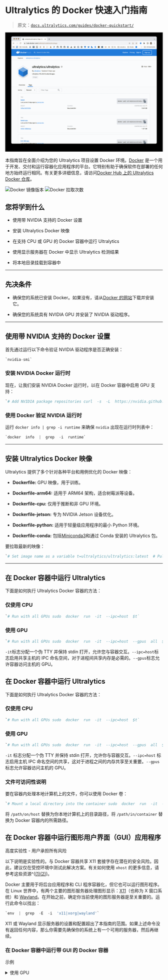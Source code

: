 # Ultralytics 的 Docker 快速入门指南

> 原文：[`docs.ultralytics.com/guides/docker-quickstart/`](https://docs.ultralytics.com/guides/docker-quickstart/)

![Ultralytics Docker Package Visual](img/59cab89e8385d76430661f6e35165197.png)

本指南旨在全面介绍为您的 Ultralytics 项目设置 Docker 环境。[Docker](https://docker.com/) 是一个用于开发、交付和运行容器化应用程序的平台。它特别有助于确保软件在部署的任何地方始终运行相同。有关更多详细信息，请访问[Docker Hub 上的 Ultralytics Docker 仓库](https://hub.docker.com/r/ultralytics/ultralytics)。

![Docker 镜像版本](https://hub.docker.com/r/ultralytics/ultralytics) ![Docker 拉取次数](https://hub.docker.com/r/ultralytics/ultralytics)

## 您将学到什么

+   使用带 NVIDIA 支持的 Docker 设置

+   安装 Ultralytics Docker 映像

+   在支持 CPU 或 GPU 的 Docker 容器中运行 Ultralytics

+   使用显示服务器在 Docker 中显示 Ultralytics 检测结果

+   将本地目录挂载到容器中

* * *

## 先决条件

+   确保您的系统已安装 Docker。如果没有，请从[Docker 的网站](https://www.docker.com/products/docker-desktop)下载并安装它。

+   确保您的系统具有 NVIDIA GPU 并安装了 NVIDIA 驱动程序。

* * *

## 使用带 NVIDIA 支持的 Docker 设置

首先通过运行以下命令验证 NVIDIA 驱动程序是否正确安装：

```py
`nvidia-smi` 
```

### 安装 NVIDIA Docker 运行时

现在，让我们安装 NVIDIA Docker 运行时，以在 Docker 容器中启用 GPU 支持：

```py
`# Add NVIDIA package repositories curl  -s  -L  https://nvidia.github.io/nvidia-docker/gpgkey  |  sudo  apt-key  add  - distribution=$(lsb_release  -cs) curl  -s  -L  https://nvidia.github.io/nvidia-docker/$distribution/nvidia-docker.list  |  sudo  tee  /etc/apt/sources.list.d/nvidia-docker.list  # Install NVIDIA Docker runtime sudo  apt-get  update sudo  apt-get  install  -y  nvidia-docker2  # Restart Docker service to apply changes sudo  systemctl  restart  docker` 
```

### 使用 Docker 验证 NVIDIA 运行时

运行 `docker info | grep -i runtime` 来确保 `nvidia` 出现在运行时列表中：

```py
`docker  info  |  grep  -i  runtime` 
```

* * *

## 安装 Ultralytics Docker 映像

Ultralytics 提供了多个针对各种平台和用例优化的 Docker 映像：

+   **Dockerfile:** GPU 映像，用于训练。

+   **Dockerfile-arm64:** 适用于 ARM64 架构，适合树莓派等设备。

+   **Dockerfile-cpu:** 仅用于推断和非 GPU 环境。

+   **Dockerfile-jetson:** 专为 NVIDIA Jetson 设备优化。

+   **Dockerfile-python:** 适用于轻量级应用程序的最小 Python 环境。

+   **Dockerfile-conda:** 包括[Miniconda3](https://docs.conda.io/projects/miniconda/en/latest/)和通过 Conda 安装的 Ultralytics 包。

要拉取最新的映像：

```py
`# Set image name as a variable t=ultralytics/ultralytics:latest  # Pull the latest Ultralytics image from Docker Hub sudo  docker  pull  $t` 
```

* * *

## 在 Docker 容器中运行 Ultralytics

下面是如何执行 Ultralytics Docker 容器的方法：

### 仅使用 CPU

```py
`# Run with all GPUs sudo  docker  run  -it  --ipc=host  $t` 
```

### 使用 GPU

```py
`# Run with all GPUs sudo  docker  run  -it  --ipc=host  --gpus  all  $t  # Run specifying which GPUs to use sudo  docker  run  -it  --ipc=host  --gpus  '"device=2,3"'  $t` 
```

`-it`标志分配一个伪 TTY 并保持 stdin 打开，允许您与容器交互。`--ipc=host`标志启用共享主机的 IPC 命名空间，对于进程间共享内存是必需的。`--gpus`标志允许容器访问主机的 GPU。

## 在 Docker 容器中运行 Ultralytics

下面是如何执行 Ultralytics Docker 容器的方法：

### 仅使用 CPU

```py
`# Run with all GPUs sudo  docker  run  -it  --ipc=host  $t` 
```

### 使用 GPU

```py
`# Run with all GPUs sudo  docker  run  -it  --ipc=host  --gpus  all  $t  # Run specifying which GPUs to use sudo  docker  run  -it  --ipc=host  --gpus  '"device=2,3"'  $t` 
```

`-it` 标志分配一个伪 TTY 并保持 stdin 打开，允许你与容器交互。`--ipc=host` 标志启用主机 IPC 命名空间的共享，这对于进程之间的内存共享至关重要。`--gpus` 标志允许容器访问主机的 GPU。

### 文件可访问性说明

要在容器内处理本地计算机上的文件，你可以使用 Docker 卷：

```py
`# Mount a local directory into the container sudo  docker  run  -it  --ipc=host  --gpus  all  -v  /path/on/host:/path/in/container  $t` 
```

将 `/path/on/host` 替换为你本地计算机上的目录路径，将 `/path/in/container` 替换为 Docker 容器内的所需路径。

## 在 Docker 容器中运行图形用户界面（GUI）应用程序

高度实验性 - 用户承担所有风险

以下说明是实验性的。与 Docker 容器共享 X11 套接字存在潜在的安全风险。因此，建议仅在受控环境中测试此解决方案。有关如何使用 `xhost` 的更多信息，请参考这些资源^([(1)](http://users.stat.umn.edu/~geyer/secure.html)[(2)](https://linux.die.net/man/1/xhost))。

Docker 主要用于将后台应用程序和 CLI 程序容器化，但它也可以运行图形程序。在 Linux 世界中，有两个主要的图形服务器处理图形显示：[X11](https://www.x.org/wiki/)（也称为 X 窗口系统）和 [Wayland](https://wayland.freedesktop.org/)。在开始之前，确定你当前使用的图形服务器是至关重要的。运行此命令以找出：

```py
`env  |  grep  -E  -i  'x11|xorg|wayland'` 
```

X11 或 Wayland 显示服务器的设置和配置超出了本指南的范围。如果上述命令没有返回任何内容，那么你需要先确保你的系统上有一个可用的服务器，然后再继续。

### 在 Docker 容器中运行带 GUI 的 Docker 容器

示例

<details class="info"><summary>使用 GPU</summary>

```py
``If you're using GPUs, you can add the `--gpus all` flag to the command.`` 
```</details>

如果你使用的是 X11，你可以运行以下命令以允许 Docker 容器访问 X11 套接字：

```py
`xhost  +local:docker  &&  docker  run  -e  DISPLAY=$DISPLAY  \ -v  /tmp/.X11-unix:/tmp/.X11-unix  \ -v  ~/.Xauthority:/root/.Xauthority  \ -it  --ipc=host  $t` 
```

此命令将 `DISPLAY` 环境变量设置为主机的显示，挂载 X11 套接字，并将 `.Xauthority` 文件映射到容器。`xhost +local:docker` 命令允许 Docker 容器访问 X11 服务器。

对于 Wayland，使用以下命令：

```py
`xhost  +local:docker  &&  docker  run  -e  DISPLAY=$DISPLAY  \ -v  $XDG_RUNTIME_DIR/$WAYLAND_DISPLAY:/tmp/$WAYLAND_DISPLAY  \ --net=host  -it  --ipc=host  $t` 
```

此命令将 `DISPLAY` 环境变量设置为主机的显示，挂载 Wayland 套接字，并允许 Docker 容器访问 Wayland 服务器。

### 使用带 GUI 的 Docker

现在你可以在 Docker 容器内显示图形应用程序。例如，你可以运行以下 CLI 命令来可视化 YOLOv8 模型的预测：

```py
`yolo  predict  model=yolov8n.pt  show=True` 
```

<details class="info"><summary>测试</summary>

要验证 Docker 组是否可以访问 X11 服务器的简单方法是运行包含 GUI 程序如[`xclock`](https://www.x.org/archive/X11R6.8.1/doc/xclock.1.html)或[`xeyes`](https://www.x.org/releases/X11R7.5/doc/man/man1/xeyes.1.html)的容器。或者，您也可以在 Ultralytics Docker 容器中安装这些程序，以测试您的 GNU-Linux 显示服务器对 X11 服务器的访问权限。如果遇到任何问题，请考虑设置环境变量`-e QT_DEBUG_PLUGINS=1`。设置此环境变量会启用调试信息输出，有助于故障排除过程。</details>

### 完成 Docker GUI 后

撤销访问

在两种情况下，完成后不要忘记从 Docker 组中撤销访问权限。

```py
`xhost  -local:docker` 
```

<details class="question"><summary>想直接在终端中查看图像结果吗？</summary>

请参阅以下指南以在终端中查看图像结果</details>

* * *

恭喜！您现在已经设置好了使用 Ultralytics 与 Docker，并准备利用其强大功能。如需备用安装方法，请随时查阅 Ultralytics 快速入门文档。

## 常见问题

### 如何设置 Ultralytics 与 Docker？

要在 Docker 中设置 Ultralytics，请确保系统已安装 Docker。如果您有 NVIDIA GPU，请安装 NVIDIA Docker 运行时以启用 GPU 支持。然后，使用以下命令从 Docker Hub 拉取最新的 Ultralytics Docker 镜像：

```py
`sudo  docker  pull  ultralytics/ultralytics:latest` 
```

有关详细步骤，请参阅我们的 Docker 快速入门指南。

### 使用 Ultralytics Docker 镜像用于机器学习项目有哪些好处？

使用 Ultralytics Docker 镜像可确保跨不同机器的一致环境，复制相同的软件和依赖关系。这对于团队协作、在各种硬件上运行模型和保持可重现性特别有用。对于基于 GPU 的训练，Ultralytics 提供了优化的 Docker 镜像，如用于一般 GPU 使用的 `Dockerfile` 和用于 NVIDIA Jetson 设备的 `Dockerfile-jetson`。请访问[Ultralytics Docker Hub](https://hub.docker.com/r/ultralytics/ultralytics)了解更多详情。

### 如何在带 GPU 支持的 Docker 容器中运行 Ultralytics YOLO？

首先确保安装和配置 NVIDIA Docker 运行时。然后，使用以下命令以 GPU 支持运行 Ultralytics YOLO：

```py
`sudo  docker  run  -it  --ipc=host  --gpus  all  ultralytics/ultralytics:latest` 
```

此命令设置具有 GPU 访问权限的 Docker 容器。有关更多详细信息，请参阅 Docker 快速入门指南。

### 如何在 Docker 容器中使用显示服务器可视化 YOLO 预测结果？

要在 Docker 容器中使用 GUI 可视化 YOLO 预测结果，您需要允许 Docker 访问您的显示服务器。对于运行 X11 的系统，命令如下：

```py
`xhost  +local:docker  &&  docker  run  -e  DISPLAY=$DISPLAY  \ -v  /tmp/.X11-unix:/tmp/.X11-unix  \ -v  ~/.Xauthority:/root/.Xauthority  \ -it  --ipc=host  ultralytics/ultralytics:latest` 
```

对于运行 Wayland 的系统，请使用：

```py
`xhost  +local:docker  &&  docker  run  -e  DISPLAY=$DISPLAY  \ -v  $XDG_RUNTIME_DIR/$WAYLAND_DISPLAY:/tmp/$WAYLAND_DISPLAY  \ --net=host  -it  --ipc=host  ultralytics/ultralytics:latest` 
```

更多信息请参阅在 Docker 容器中运行图形用户界面（GUI）应用程序部分。

### 我可以将本地目录挂载到 Ultralytics Docker 容器中吗？

是的，你可以使用 `-v` 标志将本地目录挂载到 Ultralytics Docker 容器中：

```py
`sudo  docker  run  -it  --ipc=host  --gpus  all  -v  /path/on/host:/path/in/container  ultralytics/ultralytics:latest` 
```

将 `/path/on/host` 替换为本地机器上的目录，将 `/path/in/container` 替换为容器内的所需路径。这样设置可以让你在容器内处理本地文件。有关挂载本地目录的更多信息，请参阅相关章节。
